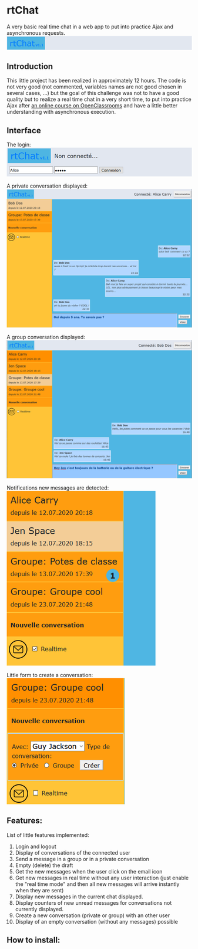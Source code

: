 # rtChat
A very basic real time chat in a web app to put into practice Ajax and asynchronous requests.
![banner](img/banner.PNG)

## Introduction
This little project has been realized in approximately 12 hours. The code is not very good (not commented, variables names are not good chosen in several cases, ...) but the goal of this challenge was not to have a good quality but to realize a real time chat in a very short time, to put into practice Ajax after [an online course on OpenClassrooms](https://openclassrooms.com/fr/courses/5543061-ecrivez-du-javascript-pour-le-web) and have a little better understanding with asynchronous execution.

## Interface
The login:  
![login](img/login.PNG)

A private conversation displayed:  
![pm](img/pm.PNG)

A group conversation displayed:  
![group](img/group.PNG)

Notifications new messages are detected:  
![notifications](img/notifications.PNG)

Little form to create a conversation:  
![create conversation](img/createconv.PNG)

## Features:
List of little features implemented:
1. Login and logout
1. Display of conversations of the connected user
1. Send a message in a group or in a private conversation
1. Empty (delete) the draft
1. Get the new messages when the user click on the email icon
1. Get new messages in real time without any user interaction (just enable the "real time mode" and then all new messages will arrive instantly when they are sent)
1. Display new messages in the current chat displayed.
1. Display counters of new unread messages for conversations not currently displayed.
1. Create a new conversation (private or group) with an other user
1. Display of an empty conversation (without any messages) possible

## How to install:

